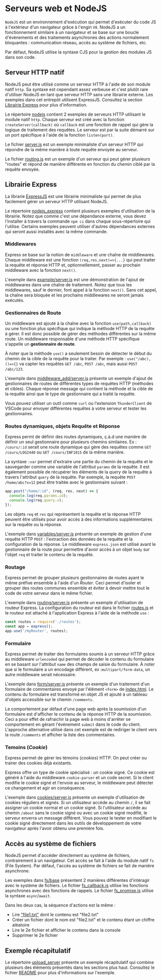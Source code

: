 # Serveurs web et NodeJS

`NodeJS` est un environnement d'exécution qui permet d'exécuter du code JS à l'extérieur d'un navigateur grâce à l'engin `V8`. NodeJS a un fonctionnement similaire à un navigateur et se base sur une boucle d'événements et des traitements asynchrones des actions normalement bloquantes : communication réseau, accès au système de fichiers, etc.

Par défaut, NodeJS utilise la syntaxe CJS pour la gestion des modules JS dans son code.


## Serveur HTTP natif

NodeJS peut être utilisé comme un serveur HTTP à l'aide de son module natif `http`. Sa syntaxe est cependant assez verbeuse et c'est plutôt rare d'utiliser NodeJS en tant que serveur HTTP sans une librairie externe. Les exemples dans cet entrepôt utilisent ExpressJS. Consultez la section [Librairie Express](#librairie-express) pour plus d'information.

Le répertoire [nodejs](./nodejs/) contient 2 exemples de serveurs HTTP utilisant le module natif `http`. Chaque serveur est créé avec la fonction `createServer(callback)` où `callback` est une fonction de rappel qui gère la logique de traitement des requêtes. Le serveur est par la suite démarré sur un port spécifique à l'aide de la fonction `listen(port)`.

Le fichier [server.js](./nodejs/server.js) est un exemple minimaliste d'un serveur HTTP qui répondre de la même manière à toute requête envoyée au serveur.

Le fichier [routing.js](./nodejs/routing.js) est un exemple d'un serveur qui peut gérer plusieurs "routes" et répond de manière différente en fonction du chemin ciblé par la requête envoyée.

## Librairie Express

La librarie [ExpressJS](https://expressjs.com/) est une librairie minimaliste qui permet de plus facilement gérer un serveur HTTP utilisant NodeJS.

Le répertoire [nodejs_express](./nodejs_express/) contient plusieurs exemples d'utilisation de la librairie. Notez que comme c'est une dépendance externe, vous devez l'installer à travers la commande `npm ci` dans chaque sous-répertoire qui l'utilise. Certains exemples peuvent utiliser d'autres dépendances externes qui seront aussi installés avec la même commande.

### Middlewares

Express se base sur la notion de `middleware` et une chaîne de middlewares. Chaque middleware est une fonction `(req,res,next)=>{...}` qui peut traiter la requête et réponse HTTP et, optionnellement, passer au prochain middleware avec la fonction `next()`.

L'exemple dans [example/server.js](./nodejs_express/example/server.js) est une démonstration de l'ajout de middlewares dans une chaîne de traitement. Notez que tous les middlewares, sauf le dernier, font appel à la fonction `next()`. Sans cet appel, la chaîne sera bloquée et les prochains middlewares ne seront jamais exécutés.

### Gestionnaires de Route

Un middleware est ajouté à la chaîne avec la fonction `use(path,callback)` ou une fonction plus spécifique qui indique la méthode HTTP de la requête à gérer. Il est donc possible de gérer des méthodes différentes sur la même route. Un middleware responsable d'une méthode HTTP spécifique s'appelle un **gestionnaire de route**.

À noter que la méthode `use()` a seulement besoin de détecter le début du chemin de la cible de la requête pour la traiter. Par exemple : `use("/abc),()=>{}` va capter les requêtes `GET /abc`, `POST /abc`, mais aussi `POST /abc/123`.

L'exemple dans [middleware_add/server.js](./nodejs_express/middleware_add/server.js) présente un exemple d'ajout de gestionnaires de routes de différentes types de requêtes HTTP (méthodes et cibles). Chaque réponse message qui contient la méthode et la cible de la requête ainsi que le type de gestionnaire qui a traité la requête.

Vous pouvez utiliser un outil comme `curl` ou l'extension `ThunderClient` de VSCode pour envoyer différentes requêtes à votre serveur et tester les gestionnaires. 

### Routes dynamiques, objets Requête et Réponse

Express permt de définir des routes dynamiques, ç.à.d une manière de définir un seul gestionnaire pour plusieurs chemins similaires. Ex : `/cours/:id` serait une route dynamique qui gère des requêtes comme `GET /cours/LOG2440` ou `GET /cours/INF1015` de la même manière.

La syntaxe `:var` permet d'extraire une partie du chemin de la requête et le sauvegarder comme une variable de l'attribut `params` de la requête. Il est également possible de récupérer les éléments de la _query_ de la requête à travers l'attribut `query` de la requête. Par exemple, la requête `POST /home/abc?x=12` peut être traitée avec le gestionnaire suivant :
```js
app.post("/home/:id", (req, res, next) => {
  console.log(req.params.id);
  console.log(req.query.x); 
});
``` 
Les objets `req` et `res` qui représentent la requête et la réponse HTTP peuvent être utilisés pour avoir accès à des informations supplémentaires sur la requête ou la réponse.

L'exemple dans [variables/server.js](./nodejs_express/variables/server.js) présente un exemple de gestion d'une requête HTTP `POST` : l'extraction des données de la requête et la configuration de la réponse. Le middleware `express.json` est utilisé avant le gestionnaire de la route pour permettre d'avoir accès à un objet `body` sur l'objet `req` et traiter le contenu de la requête.

### Routage

Express permet de grouper plusieurs gestionnaires de routes ayant le même préfixe ensemble à l'aide d'un _Router_. 
Ceci permet d'isoler et grouper des routes communes ensemble et éviter à devoir mettre tout le code de votre serveur dans le même fichier.

L'exemple dans [routing/server.js](./nodejs_express/routing/server.js) présente un exemple d'utilisation de routeur Express. La configuration du routeur est dans le fichier [routes.js](./nodejs_express/routing/routes.js) et le routeur est attaché à l'application Express à l'aide de la méthode `use` : 
```js
const routes = require('./routes');
const app = express();
app.use('/myRouter', routes);
```

### Formulaire

Express permet de traiter des formulaires soumis à un serveur HTTP grâce au middleware `urlencoded` qui permet de décoder le contenu du formulaire en se basant sur l'attribut `name` des champs de saisie du formulaire. À noter que si le formulaire a un encodage différent, ex :`multipart/form-data`, un autre middleware serait nécessaire.

L'exemple dans [form/server.js](./nodejs_express/form/server.js) présente un exemple d'un traitement d'un formulaire de commentaires envoyé par l'élément `<form>` de [index.html](./nodejs_express/form/index.html). Le contenu du formulaire est transformé en objet JS et ajouté à un tableau d'objets accessible sur le chemin `/comments`.

Le comportement par défaut d'une page web après la soumission d'un formulaire est d'afficher le contenu de la réponse HTTP de la soumission. Ceci a pour effet de rafraichir la page web à moins d'arrêter se comportement en gérant l'événement `submit` dans le code du client. L'approche alternative utilisé dans cet exemple est de rediriger le client vers la route `/comments` et afficher la liste des commentaires.

### Temoins (_Cookie_)

Express permet de gérer les témoins (_cookies_) HTTP. On peut créer ou trairer des cookies déjà existants. 

Express offre un type de cookie spécialisé : un cookie signé. Ce cookie est généré à l'aide du middleware `cookie-parser` et un code secret. Si le client modifie le cookie signé et l'envoie au serveur, le middleware peut détecter ce changement et agir en conséquence.

L'exemple dans [cookies/server.js](./nodejs_express/cookies/server.js) présente un exemple d'utilisation de cookies réguliers et signés. Si un utilisateur accède au chemin `/`, il se fait assigner un cookie normal et un cookie signé. Si l'utilisateur accède au chemin `/about` sans le cookie signé ou avec un cookie signé modifié, le serveur enverra un message différent. Vous pouvez le tester en modifiant le cookie signé directement dans les outils de développement de votre navigateur après l'avoir obtenu une première fois.

## Accès au système de fichiers

NodeJS permet d'accéder directement au système de fichiers, contrairement à un navigateur. Cet accès se fait à l'aide du module natif `fs` (File System). Par défaut, l'accès au système de fichiers se fait de manière asynchrone.

Les exemples dans [fs/base](./fs/base) présentent 2 manières différentes d'intéragir avec le système de fichiers. Le fichier [fs_callback.js](./fs/base/fs_callback.js) utilise les fonctions asynchrones avec des fonctions de rappels. Le fichier [fs_promise.js](./fs/base/fs_promise.js) utilise la syntaxe `async`/`await`.

Dans les deux cas, la séquence d'actions est la même :
- Lire ["file1.txt"](./fs/base/file1.txt) dont le contenu est "file2.txt"
- Créer un fichier dont le nom est "file2.txt" et le contenu étant un chiffre aléatoire
- Lire le 2e fichier et afficher le contenu dans la console
- Supprimer le 2e fichier

## Exemple récapitulatif

Le répertoire [upload_server](./upload_server/) présente un exemple récapitulatif qui combine plusieurs des éléments présentés dans les sections plus haut. Consultez le fichier [README](./upload_server/README.MD) pour plus d'informations sur l'exemple.